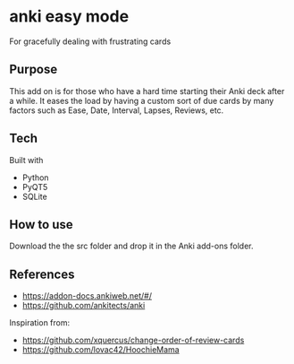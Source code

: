 # anki easy mode
For gracefully dealing with frustrating cards

## Purpose
This add on is for those who have a hard time starting their Anki deck after a while. It eases the load by having a custom sort of due cards by many factors such as Ease, Date, Interval, Lapses, Reviews, etc.

## Tech
Built with
* Python
* PyQT5
* SQLite

## How to use
Download the the src folder and drop it in the Anki add-ons folder.

## References
* https://addon-docs.ankiweb.net/#/
* https://github.com/ankitects/anki

Inspiration from: 
* https://github.com/xquercus/change-order-of-review-cards
* https://github.com/lovac42/HoochieMama

